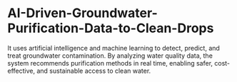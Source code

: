 # AI-Driven-Groundwater-Purification-Data-to-Clean-Drops
It uses artificial intelligence and machine learning to detect, predict, and treat groundwater contamination. By analyzing water quality data, the system recommends purification methods in real time, enabling safer, cost-effective, and sustainable access to clean water.
